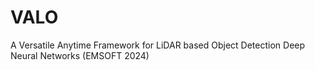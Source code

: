 # VALO
A Versatile Anytime Framework for LiDAR based Object Detection Deep Neural Networks (EMSOFT 2024)
